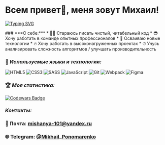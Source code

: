 <h1 align="left">Всем привет👋, меня зовут Михаил!</h1>

<p align="left">
  <a href="https://git.io/typing-svg"><img src="https://readme-typing-svg.herokuapp.com?font=Fira+Code&size=25&pause=1000&color=1384F7&center=true&width=435&lines=%D0%AF+front-end+%D1%80%D0%B0%D0%B7%D1%80%D0%B0%D0%B1%D0%BE%D1%82%D1%87%D0%B8%D0%BA" alt="Typing SVG" /></a>
 </p>
### ***О себе:***
* 👨‍💻 Стараюсь писать чистый, читабельный код
* 😎 Хочу работать в команде опытных профессионалов
* 🚀 Осваиваю новые технологии
* 🔥 Хочу работать в высоконагруженных проектах
* ⏱ Учусь анализировать сложность алгоритмов / улучшать производительность 
 
### 🔨 ***Используемые языки и технологии:***
![HTML5](https://img.shields.io/badge/html5-%23E34F26.svg?style=for-the-badge&logo=html5&logoColor=white) 
![CSS3](https://img.shields.io/badge/css3-%231572B6.svg?style=for-the-badge&logo=css3&logoColor=white) 
![SASS](https://img.shields.io/badge/SASS-hotpink.svg?style=for-the-badge&logo=SASS&logoColor=white)
![JavaScript](https://img.shields.io/badge/javascript-%23323330.svg?style=for-the-badge&logo=javascript&logoColor=%23F7DF1E) 
![Git](https://img.shields.io/badge/git-%23F05033.svg?style=for-the-badge&logo=git&logoColor=white) 
![Webpack](https://img.shields.io/badge/webpack-%238DD6F9.svg?style=for-the-badge&logo=webpack&logoColor=black)
![Figma](https://img.shields.io/badge/figma-%23F24E1E.svg?style=for-the-badge&logo=figma&logoColor=white)

### 🏆 ***Моя статистика:***
[![Codewars Badge](https://www.codewars.com/users/MikhailYandex/badges/large)](https://www.codewars.com/users/MikhailYandex)

### ***Контакты:***
### 📧 Почта: mishanya-101@yandex.ru
### 🌐 Telegram: [@Mikhail_Ponomarenko](https://t.me/Mikhail_Ponomarenko)



